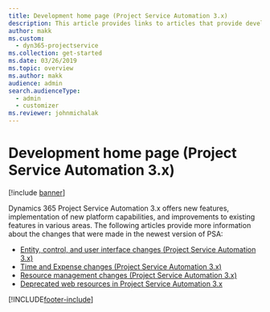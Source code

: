 ```yaml
---
title: Development home page (Project Service Automation 3.x)
description: This article provides links to articles that provide development information for Dynamics 365 Project Service Automation (PSA) version 3.x.
author: makk
ms.custom: 
  - dyn365-projectservice
ms.collection: get-started
ms.date: 03/26/2019
ms.topic: overview
ms.author: makk
audience: admin
search.audienceType: 
  - admin
  - customizer
ms.reviewer: johnmichalak
---
```

# Development home page (Project Service Automation 3.x)

[!include [banner](../../includes/psa-now-project-operations.md)]

Dynamics 365 Project Service Automation 3.x offers new features, implementation of new platform capabilities, and improvements to existing features in various areas. The following articles provide more information about the changes that were made in the newest version of PSA:

- [Entity, control, and user interface changes (Project Service Automation 3.x)](../developer-guides/entity-changes-v3.x.md)
- [Time and Expense changes (Project Service Automation 3.x)](../developer-guides/time-expense-changes-v3.x.md)
- [Resource management changes (Project Service Automation 3.x)](../developer-guides/resource-management-changes-v3.x.md)
- [Deprecated web resources in Project Service Automation 3.x](../developer-guides/web-resources-deprecated-v3.x.md)


[!INCLUDE[footer-include](../../includes/footer-banner.md)]
